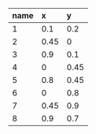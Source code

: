 |name|x|y|
|:----|:----|:----|
|1|0.1|0.2|
|2|0.45|0|
|3|0.9|0.1|
|4|0|0.45|
|5|0.8|0.45|
|6|0|0.8|
|7|0.45|0.9|
|8|0.9|0.7|